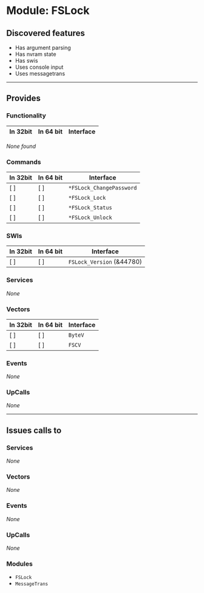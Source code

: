 # Module: FSLock

## Discovered features


* Has argument parsing
* Has nvram state
* Has swis
* Uses console input
* Uses messagetrans

---

## Provides

### Functionality

| In 32bit | In 64 bit | Interface |
|----------|-----------|-----------|

*None found*

### Commands


| In 32bit | In 64 bit | Interface |
|----------|-----------|-----------|
| [ ]      | [ ]       | `*FSLock_ChangePassword` |
| [ ]      | [ ]       | `*FSLock_Lock` |
| [ ]      | [ ]       | `*FSLock_Status` |
| [ ]      | [ ]       | `*FSLock_Unlock` |


### SWIs


| In 32bit | In 64 bit | Interface |
|----------|-----------|-----------|
| [ ]      | [ ]       | `FSLock_Version` (&44780) |


### Services


*None*


### Vectors


| In 32bit | In 64 bit | Interface |
|----------|-----------|-----------|
| [ ]      | [ ]       | `ByteV` |
| [ ]      | [ ]       | `FSCV` |


### Events


*None*


### UpCalls


*None*


---

## Issues calls to

### Services


*None*


### Vectors


*None*


### Events


*None*


### UpCalls


*None*


### Modules


* `FSLock`
* `MessageTrans`


